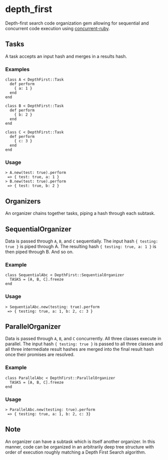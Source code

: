 # depth_first
Depth-first search code organization gem allowing for sequential and concurrent code execution using [concurrent-ruby](https://github.com/ruby-concurrency/concurrent-ruby).

## Tasks
A task accepts an input hash and merges in a results hash.

### Examples
```
class A < DepthFirst::Task
  def perform
    { a: 1 }
  end
end

class B < DepthFirst::Task
  def perform
    { b: 2 }
  end
end

class C < DepthFirst::Task
  def perform
    { c: 3 }
  end
end
```

### Usage
```
> A.new(test: true).perform
 => { test: true, a: 1 }
> B.new(test: true).perform
 => { test: true, b: 2 }
```

## Organizers
An organizer chains together tasks, piping a hash through each subtask.

## SequentialOrganizer
Data is passed through `A`, `B`, and `C` sequentially. The input hash `{ testing: true }` is piped through A. The resulting hash `{ testing: true, a: 1 }` is then piped through B. And so on.

### Example
```
class SequentialAbc < DepthFirst::SequentialOrganizer
  TASKS = [A, B, C].freeze
end
```

### Usage
```
> SequentialAbc.new(testing: true).perform
 => { testing: true, a: 1, b: 2, c: 3 }
```

## ParallelOrganizer
Data is passed through `A`, `B`, and `C` concurrently. All three classes execute in parallel. The input hash `{ testing: true }` is passed to all three classes and all three intermediate result hashes are merged into the final result hash once their promises are resolved.

### Example
```
class ParallelAbc < DepthFirst::ParallelOrganizer
  TASKS = [A, B, C].freeze
end
```

### Usage
```
> ParallelAbc.new(testing: true).perform
 => { testing: true, a: 1, b: 2, c: 3}
```

## Note
An organizer can have a subtask which is itself another organizer. In this manner, code can be organized in an arbitrarily deep tree structure with order of execution roughly matching a Depth First Search algorithm.
